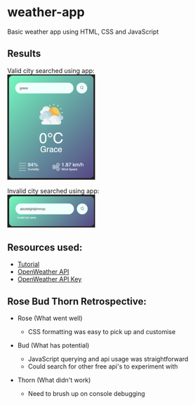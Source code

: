 # weather-app

Basic weather app using HTML, CSS and JavaScript

## Results

Valid city searched using app:<br/>
<img src="images/valid-search.png" width="200">

Invalid city searched using app:<br/>
<img src="images/invalid-search.png" width="200">

## Resources used:

- [Tutorial](https://www.youtube.com/watch?v=MIYQR-Ybrn4&list=PLjwm_8O3suyOgDS_Z8AWbbq3zpCmR-WE9&ab_channel=GreatStack)
- [OpenWeather API](https://openweathermap.org/api)
- [OpenWeather API Key](https://home.openweathermap.org/api_keys)

## Rose Bud Thorn Retrospective:

- Rose (What went well)

  - CSS formatting was easy to pick up and customise

- Bud (What has potential)

  - JavaScript querying and api usage was straightforward
  - Could search for other free api's to experiment with

- Thorn (What didn't work)

  - Need to brush up on console debugging
